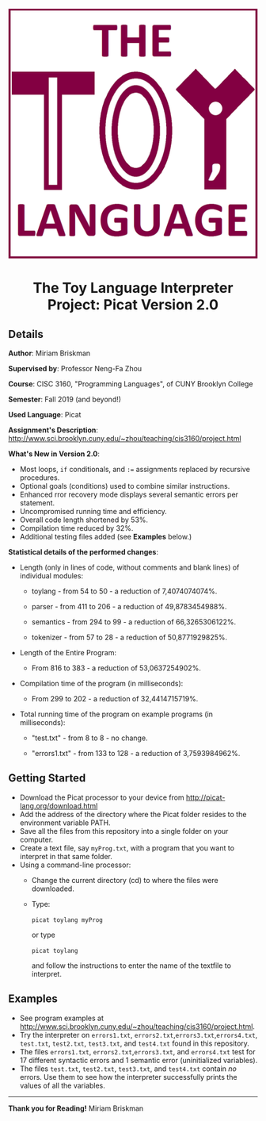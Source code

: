 ![](https://github.com/mary060196/CISC3160_Project/blob/master/The%20Toy%20Language.png?raw=true)
<h1 align="center">The Toy Language Interpreter Project: Picat Version 2.0</h1>

## Details

**Author**: Miriam Briskman

**Supervised by**: Professor Neng-Fa Zhou

**Course**: CISC 3160, "Programming Languages", of CUNY Brooklyn College

**Semester**: Fall 2019 (and beyond!)

**Used Language**: Picat

**Assignment's Description**: http://www.sci.brooklyn.cuny.edu/~zhou/teaching/cis3160/project.html

**What's New in Version 2.0**:
- Most loops, `if` conditionals, and `:=` assignments replaced by recursive procedures.
- Optional goals (conditions) used to combine similar instructions.
- Enhanced rror recovery mode displays several semantic errors per statement.
- Uncompromised running time and efficiency.
- Overall code length shortened by 53%.
- Compilation time reduced by 32%.
- Additional testing files added (see **Examples** below.)

__Statistical details of the performed changes__:
- Length (only in lines of code, without comments and blank lines) of individual modules:

  - toylang - from 54 to 50 - a reduction of 7,4074074074%.

  - parser - from 411 to 206 - a reduction of 49,8783454988%.

  - semantics - from 294 to 99 - a reduction of 66,3265306122%.

  - tokenizer - from 57 to 28 - a reduction of 50,8771929825%.

- Length of the Entire Program:

  - From 816 to 383 - a reduction of 53,0637254902%.

- Compilation time of the program (in milliseconds):

  - From 299 to 202 - a reduction of 32,4414715719%.

- Total running time of the program on example programs (in milliseconds):

  - "test.txt" - from 8 to 8 - no change.

  - "errors1.txt" - from 133 to 128 - a reduction of 3,7593984962%.

## Getting Started
- Download the Picat processor to your device from http://picat-lang.org/download.html
- Add the address of the directory where the Picat folder resides to the environment variable PATH.
- Save all the files from this repository into a single folder on your computer.
- Create a text file, say `myProg.txt`, with a program that you want to interpret in that same folder.
- Using a command-line processor:
  - Change the current directory (cd) to where the files were downloaded.
  - Type:

    `picat toylang myProg`
    
    or type
    
    `picat toylang`

    and follow the instructions to enter the name of the textfile to interpret.

## Examples
- See program examples at http://www.sci.brooklyn.cuny.edu/~zhou/teaching/cis3160/project.html.
- Try the interpreter on `errors1.txt`, `errors2.txt`,`errors3.txt`,`errors4.txt`, `test.txt`, `test2.txt`, `test3.txt`, and `test4.txt` found in this repository. 
- The files `errors1.txt`, `errors2.txt`,`errors3.txt`, and `errors4.txt` test for 17 different syntactic errors and 1 semantic error (uninitialized variables). 
- The files `test.txt`, `test2.txt`, `test3.txt`, and `test4.txt` contain _no_ errors. Use them to see how the interpreter successfully prints the values of all the variables.
<hr>

**Thank you for Reading!** Miriam Briskman
